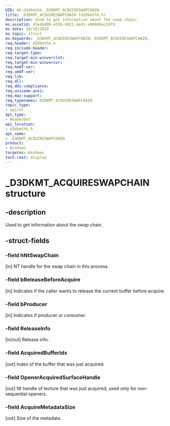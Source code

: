 ```yaml
---
UID: NS:d3dkmthk._D3DKMT_ACQUIRESWAPCHAIN
title: _D3DKMT_ACQUIRESWAPCHAIN (d3dkmthk.h)
description: Used to get information about the swap chain.
ms.assetid: 43e4b889-e55b-4921-8e41-e90698ac26f0
ms.date: 10/19/2018
ms.topic: struct
ms.keywords: _D3DKMT_ACQUIRESWAPCHAIN, D3DKMT_ACQUIRESWAPCHAIN,
req.header: d3dkmthk.h
req.include-header:
req.target-type:
req.target-min-winverclnt:
req.target-min-winversvr:
req.kmdf-ver:
req.umdf-ver:
req.lib:
req.dll:
req.ddi-compliance:
req.unicode-ansi:
req.max-support:
req.typenames: D3DKMT_ACQUIRESWAPCHAIN
topic_type:
- apiref
api_type:
- HeaderDef
api_location:
- d3dkmthk.h
api_name:
- _D3DKMT_ACQUIRESWAPCHAIN
product: 
- Windows
targetos: Windows
tech.root: display
---
```


# _D3DKMT_ACQUIRESWAPCHAIN structure

## -description

Used to get information about the swap chain.

## -struct-fields

### -field hNtSwapChain

[in] NT handle for the swap chain in this process.

### -field bReleaseBeforeAcquire

[in] Indicates if the caller wants to release the current buffer before acquire.

### -field bProducer

[in] Indicates if producer or consumer.

### -field ReleaseInfo

[in/out] Release info.

### -field AcquiredBufferIdx

[out] Index of the buffer that was just acquired.

### -field OpenerAcquiredSurfaceHandle

[out] Nt handle of texture that was just acquired, used only for non-sequential openers.

### -field AcquireMetadataSize

[out] Size of the metadata.
